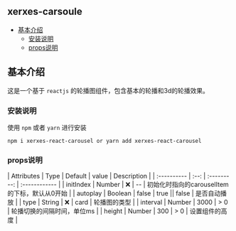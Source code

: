 ## xerxes-carsoule

* [基本介绍](#基本介绍)
  * [安装说明](#安装说明)
  * [props说明](#props说明)

## 基本介绍
这是一个基于 `reactjs` 的轮播图组件，包含基本的轮播和3d的轮播效果。

### 安装说明

使用 `npm` 或者 `yarn` 进行安装

`
npm i xerxes-react-carousel or yarn add xerxes-react-carousel
`

### props说明

| Attributes | Type | Default | value | Description |
| :---------- | :--: | :---------: | :------------ |
| initIndex  | Number |    ❌   | --     | 初始化时指向的carouselItem 的下标，默认从0开始 |
| autoplay   | Boolean | false  | true || false  | 是否自动播放 |
| type       | String  |   ❌   |  card | 轮播图的类型 |
| interval   | Number | 3000  | > 0   | 轮播切换的间隔时间，单位ms |
| height     | Number | 300   | > 0   | 设置组件的高度 |